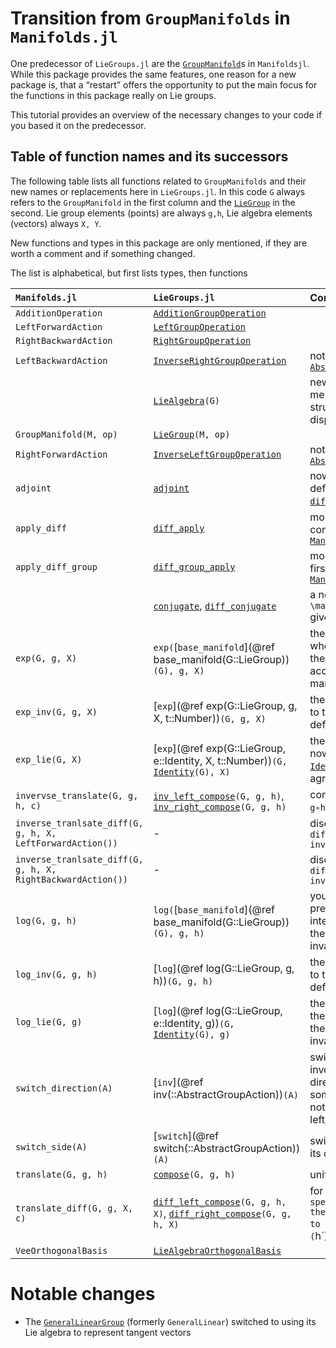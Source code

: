 # Transition from `GroupManifolds` in `Manifolds.jl`

One predecessor of `LieGroups.jl` are the [`GroupManifold`]()s in `Manifoldsjl`.
While this package provides the same features, one reason for a new package is,
that a “restart” offers the opportunity to put the main focus for the functions in this package
really on Lie groups.

This tutorial provides an overview of the necessary changes to your code if you based it on the predecessor.

## Table of function names and its successors

The following table lists all functions related to `GroupManifolds` and their new names
or replacements here in `LieGroups.jl`. In this code `G` always refers to the `GroupManifold`
in the first column and the [`LieGroup`](@ref) in the second.
Lie group elements (points) are always `g,h`,
Lie algebra elements (vectors) always `X, Y`.

New functions and types in this package are only mentioned, if they are worth a comment and if something changed.

The list is alphabetical, but first lists types, then functions

| `Manifolds.jl` | `LieGroups.jl` | Comment |
|:---------- |:---------- |:-------------- |
| `AdditionOperation` | [`AdditionGroupOperation`](@ref) | |
| `LeftForwardAction` | [`LeftGroupOperation`](@ref)
| `RightBackwardAction` | [`RightGroupOperation`](@ref) | |
| `LeftBackwardAction` | [`InverseRightGroupOperation`](@ref) | note that this is now also aa [`AbstractLeftGroupActionType`](@ref) |
| | [`LieAlgebra`](@ref)`(G)` | new to emphasize its menifold- and vector structure as well as for a few dispatch methods. |
| `GroupManifold(M, op)` | [`LieGroup`](@ref)`(M, op)` | |
| `RightForwardAction` | [`InverseLeftGroupOperation`](@ref) | note that this is an [`AbstractRightGroupActionType`](@ref) |
| `adjoint` | [`adjoint`](@ref) | now implemented with a default, when you provide [`diff_conjugate!`](@ref).
| `apply_diff` | [`diff_apply`](@ref) | modifiers (diff) come first, consistent with [`ManifoldsDiff.jl`](https://juliamanifolds.github.io/ManifoldDiff.jl/stable/) |
| `apply_diff_group` | [`diff_group_apply`](@ref) | modifiers (diff/group) come first, consistent with [`ManifoldsDiff.jl`](https://juliamanifolds.github.io/ManifoldDiff.jl/stable/) |
| | [`conjugate`](@ref), [`diff_conjugate`](@ref) | a new function to model ``c_g: \mathcal G → \mathcal G`` given by ``c_g(h) = g∘h∘g^{-1}`` |
| `exp(G, g, X)` | `exp(`[`base_manifold`](@ref base_manifold(G::LieGroup))`(G), g, X)` | the previous defaults whenever not agreeing with the invariant one can now be accessed on the internal manifold |
| `exp_inv(G, g, X)` | [`exp`](@ref exp(G::LieGroup, g, X, t::Number))`(G, g, X)`  | the exponential map invariant to the group operation is the default on Lie groups here |
| `exp_lie(G, X)` | [`exp`](@ref exp(G::LieGroup, e::Identity, X, t::Number))`(G, `[`Identity`](@ref)`(G), X)` | the (matrix) exponential is now the one at the [`Identity`](@ref)`(G)`, since there it agrees with the invariant one |
| `invervse_translate(G, g, h, c)` | [`inv_left_compose`](@ref)`(G, g, h)`, [`inv_right_compose`](@ref)`(G, g, h)` | compute ``g^{-1}∘h`` and ``g∘h^{-1}``, resp. |
| `inverse_tranlsate_diff(G, g, h, X, LeftForwardAction())` | - | discontinued, use `diff_left_compose(G, inv(G,g), h)` |
| `inverse_tranlsate_diff(G, g, h, X, RightBackwardAction())` | - | discontinued, use `diff_left_compose(G, h, inv(G,g))` |
| `log(G, g, h)` | `log(`[`base_manifold`](@ref base_manifold(G::LieGroup))`(G), g, h)` | you can now access the previous defaults on the internal manifold whenever they do not agree with the invariant one |
| `log_inv(G, g, h)` | [`log`](@ref log(G::LieGroup, g, h))`(G, g, h)` | the logarithmic map invariant to the group operation is the default on Lie groups here |
| `log_lie(G, g)` | [`log`](@ref log(G::LieGroup, e::Identity, g))`(G, `[`Identity`](@ref)`(G), g)` | the (matrix) logarithm is now the one at the identity, since there it agrees with the invariant one |
| `switch_direction(A)` | [`inv`](@ref inv(::AbstractGroupAction))`(A)` | switches from an action to its inverse action (formerly the direction forward/backward, sometimes even left/right, do not confuse with the side left/right). |
| `switch_side(A)` | [`switch`](@ref switch(::AbstractGroupAction))`(A)` | switches from a left action to its corresponding right action. |
| `translate(G, g, h)` | [`compose`](@ref)`(G, g, h)` | unified to `compose` |
| `translate_diff(G, g, X, c)` | [`diff_left_compose`](@ref)`(G, g, h, X)`, [`diff_right_compose`](@ref)`(G, g, h, X)` | for compose ``∘(g,h)` we specify now whether we take the derivative with respect to the left (`g`) or right (`h`) argument
|`VeeOrthogonalBasis` | [`LieAlgebraOrthogonalBasis`](@ref) | |

# Notable changes

* The [`GeneralLinearGroup`](@ref) (formerly `GeneralLinear`) switched to using its Lie algebra to represent tangent vectors
